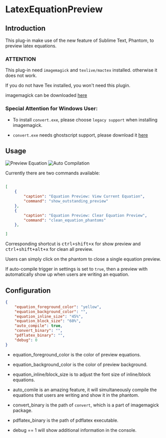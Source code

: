 # LatexEquationPreview

## Introduction

This plug-in make use of the new feature of Sublime Text, Phantom, to preview latex equations.

### ATTENTION


This plug-in need `imagemagick` and `texlive/mactex` installed. otherwise it does not work.

If you do not have Tex installed, you won't need this plugin.

imagemagick can be downloaded [here](http://www.imagemagick.org/script/binary-releases.php)


### Special Attention for Windows User:

- To install `convert.exe`, please choose `legacy support` when installing imagemagick.

- `convert.exe` needs ghostscript support, please download it [here](https://github.com/ArtifexSoftware/ghostpdl-downloads/releases/download/gs920/gs920w32.exe)

## Usage

![Preview Equation](https://www.scislab.com/static/media/uploads/PrivateGraphs/latex_preview.gif)
![Auto Compilation](https://www.scislab.com/static/media/uploads/PrivateGraphs/auto_compile.gif)

Currently there are two commands available:

```json

[
    {
        "caption": "Equation Preview: View Current Equation",
        "command": "show_outstanding_preview"
    },
    {
        "caption": "Equation Preview: Clear Equation Preview",
        "command": "clean_equation_phantoms"
    },

]
```
Corresponding shortcut is <kbd>ctrl+shift+x</kbd> for show preview and <kbd>ctrl+shift+alt+x</kbd> for clean all preview.

Users can simply click on the phantom to close a single equation preview.

If auto-compile trigger in settings is set to `true`, then a preview with automatically show up when users are writing an equation.

## Configuration

```json
{
    "equation_foreground_color": "yellow",
    "equation_background_color": "",
    "equation_inline_size": "45%",
    "equation_block_size": "60%",
    "auto_compile": true,
    "convert_binary": "",
    "pdflatex_binary": "",
    "debug": 0
}

```
- equation_foreground_color is the color of preview equations.

- equation_background_color is the color of preview background.

- equation_inline/block_size is to adjust the font size of inline/block equations.

- auto_comile is an amazing feature, it will simultaneously compile the equations that users are writing and show it in the phantom.

- convert_binary is the path of `convert`, which is a part of imagemagick package.

- pdflatex_binary is the path of pdflatex executable.

- debug == 1 will show additional information in the console.
